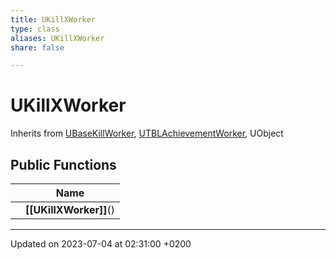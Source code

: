 ```yaml
---
title: UKillXWorker
type: class
aliases: UKillXWorker
share: false

---
```


# UKillXWorker





Inherits from [UBaseKillWorker](/docs/SDK/Source/Classes/classUBaseKillWorker.md), [UTBLAchievementWorker](/docs/SDK/Source/Classes/classUTBLAchievementWorker.md), UObject

## Public Functions

|                | Name           |
| -------------- | -------------- |
| | **[[UKillXWorker]]**() |

-------------------------------

Updated on 2023-07-04 at 02:31:00 +0200